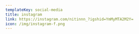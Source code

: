 ```yaml
---
templateKey: social-media
title: instagram
link: https://instagram.com/nitinnn_?igshid=YmMyMTA2M2Y=
icon: /img/instagram-f.png
---
```

